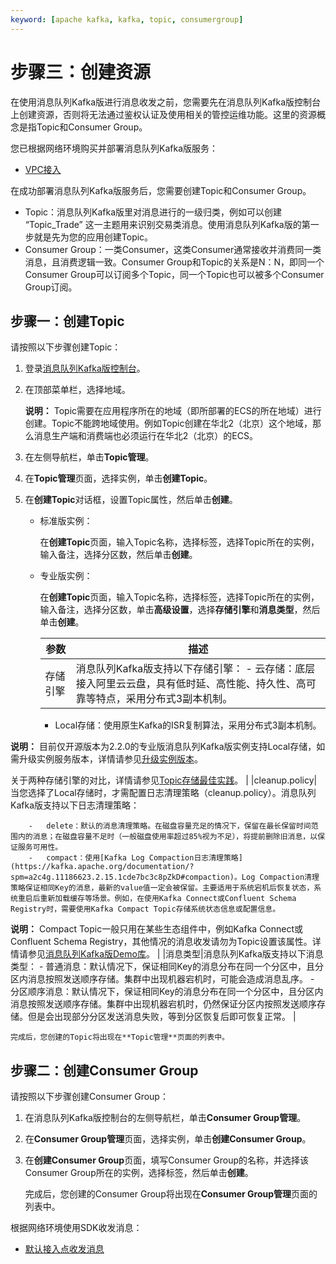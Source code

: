```yaml
---
keyword: [apache kafka, kafka, topic, consumergroup]
---
```


# 步骤三：创建资源

在使用消息队列Kafka版进行消息收发之前，您需要先在消息队列Kafka版控制台上创建资源，否则将无法通过鉴权认证及使用相关的管控运维功能。这里的资源概念是指Topic和Consumer Group。

您已根据网络环境购买并部署消息队列Kafka版服务：

-   [VPC接入](/intl.zh-CN/快速入门/步骤二：购买和部署实例/VPC接入.md)

在成功部署消息队列Kafka版服务后，您需要创建Topic和Consumer Group。

-   Topic：消息队列Kafka版里对消息进行的一级归类，例如可以创建 “Topic\_Trade” 这一主题用来识别交易类消息。使用消息队列Kafka版的第一步就是先为您的应用创建Topic。
-   Consumer Group：一类Consumer，这类Consumer通常接收并消费同一类消息，且消费逻辑一致。Consumer Group和Topic的关系是N：N，即同一个Consumer Group可以订阅多个Topic，同一个Topic也可以被多个Consumer Group订阅。

## 步骤一：创建Topic

请按照以下步骤创建Topic：

1.  登录[消息队列Kafka版控制台](http://kafka.console.aliyun.com/)。

2.  在顶部菜单栏，选择地域。

    **说明：** Topic需要在应用程序所在的地域（即所部署的ECS的所在地域）进行创建。Topic不能跨地域使用。例如Topic创建在华北2（北京）这个地域，那么消息生产端和消费端也必须运行在华北2（北京）的ECS。

3.  在左侧导航栏，单击**Topic管理**。

4.  在**Topic管理**页面，选择实例，单击**创建Topic**。

5.  在**创建Topic**对话框，设置Topic属性，然后单击**创建**。

    -   标准版实例：

        在**创建Topic**页面，输入Topic名称，选择标签，选择Topic所在的实例，输入备注，选择分区数，然后单击**创建**。

    -   专业版实例：

        在**创建Topic**页面，输入Topic名称，选择标签，选择Topic所在的实例，输入备注，选择分区数，单击**高级设置**，选择**存储引擎**和**消息类型**，然后单击**创建**。

        |参数|描述|
        |--|--|
        |存储引擎|消息队列Kafka版支持以下存储引擎：         -   云存储：底层接入阿里云云盘，具有低时延、高性能、持久性、高可靠等特点，采用分布式3副本机制。
        -   Local存储：使用原生Kafka的ISR复制算法，采用分布式3副本机制。

**说明：** 目前仅开源版本为2.2.0的专业版消息队列Kafka版实例支持Local存储，如需升级实例服务版本，详情请参见[升级实例版本](/intl.zh-CN/用户指南/实例/升级实例版本.md)。

关于两种存储引擎的对比，详情请参见[Topic存储最佳实践](/intl.zh-CN/产品简介/存储引擎对比.md)。 |
        |cleanup.policy|当您选择了Local存储时，才需配置日志清理策略（cleanup.policy）。消息队列Kafka版支持以下日志清理策略：

        -   delete：默认的消息清理策略。在磁盘容量充足的情况下，保留在最长保留时间范围内的消息；在磁盘容量不足时（一般磁盘使用率超过85%视为不足），将提前删除旧消息，以保证服务可用性。
        -   compact：使用[Kafka Log Compaction日志清理策略](https://kafka.apache.org/documentation/?spm=a2c4g.11186623.2.15.1cde7bc3c8pZkD#compaction)。Log Compaction清理策略保证相同Key的消息，最新的value值一定会被保留。主要适用于系统宕机后恢复状态，系统重启后重新加载缓存等场景。例如，在使用Kafka Connect或Confluent Schema Registry时，需要使用Kafka Compact Topic存储系统状态信息或配置信息。

**说明：** Compact Topic一般只用在某些生态组件中，例如Kafka Connect或Confluent Schema Registry，其他情况的消息收发请勿为Topic设置该属性。详情请参见[消息队列Kafka版Demo库](https://code.aliyun.com/alikafka/aliware-kafka-demos/tree/master)。 |
        |消息类型|消息队列Kafka版支持以下消息类型：         -   普通消息：默认情况下，保证相同Key的消息分布在同一个分区中，且分区内消息按照发送顺序存储。集群中出现机器宕机时，可能会造成消息乱序。
        -   分区顺序消息：默认情况下，保证相同Key的消息分布在同一个分区中，且分区内消息按照发送顺序存储。集群中出现机器宕机时，仍然保证分区内按照发送顺序存储。但是会出现部分分区发送消息失败，等到分区恢复后即可恢复正常。 |

    完成后，您创建的Topic将出现在**Topic管理**页面的列表中。


## 步骤二：创建Consumer Group

请按照以下步骤创建Consumer Group：

1.  在消息队列Kafka版控制台的左侧导航栏，单击**Consumer Group管理**。

2.  在**Consumer Group管理**页面，选择实例，单击**创建Consumer Group**。

3.  在**创建Consumer Group**页面，填写Consumer Group的名称，并选择该Consumer Group所在的实例，选择标签，然后单击**创建**。

    完成后，您创建的Consumer Group将出现在**Consumer Group管理**页面的列表中。


根据网络环境使用SDK收发消息：

-   [默认接入点收发消息](/intl.zh-CN/快速入门/步骤四：使用SDK收发消息/默认接入点收发消息.md)

